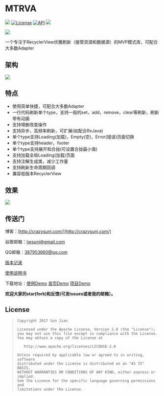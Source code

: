 # MTRVA

[![](https://travis-ci.org/crazysunj/MultiTypeRecyclerViewAdapter.svg?branch=master)](https://travis-ci.org/crazysunj/MultiTypeRecyclerViewAdapter)
[![License](https://img.shields.io/badge/license-Apache%202-brightgreen.svg)](https://www.apache.org/licenses/LICENSE-2.0)
[![API](https://img.shields.io/badge/API-14%2B-brightgreen.svg?style=flat)](https://android-arsenal.com/api?level=14)
[![](https://img.shields.io/github/release/crazysunj/MultiTypeRecyclerViewAdapter.svg) ](https://github.com/crazysunj/MultiTypeRecyclerViewAdapter/releases)

![](https://github.com/crazysunj/crazysunj.github.io/blob/master/img/mtrva_logo.png)

一个专注于RecyclerView优雅刷新（接管资源和数据源）的MVP模式库，可配合大多数Adapter

## 架构

![](https://github.com/crazysunj/crazysunj.github.io/blob/master/img/mtrva_architecture.png)

## 特点

* 使用简单快捷，可配合大多数Adapter
* 一行代码刷新单个type，支持一般的set，add，remove，clear等刷新，刷新带有动画
* 支持增删改查操作
* 支持异步，高频率刷新，可扩展(如配合RxJava)
* 单个type支持Loading(加载)，Empty(空)，Error(错误)页面切换
* 单个type支持header，footer
* 单个type支持展开和合拢(可设置合拢最小值)
* 支持加载全局Loading(加载)页面
* 支持注解生成类，减少工作量
* 支持刷新生命周期回调
* 兼容低版本RecyclerView

## 效果

![](https://github.com/crazysunj/crazysunj.github.io/blob/master/img/adapterHelper10.gif)

## 传送门

博客：[http://crazysunj.com/](http://crazysunj.com/)

谷歌邮箱：twsunj@gmail.com

QQ邮箱：387953660@qq.com

[版本记录](https://github.com/crazysunj/MultiTypeRecyclerViewAdapter/releases)

[使用说明书](http://crazysunj.com/2017/08/14/MTRVA%E4%BD%BF%E7%94%A8%E8%AF%B4%E6%98%8E%E4%B9%A6/)

下载地址：[使用Demo](https://www.pgyer.com/LAZn) [首页Demo](https://www.pgyer.com/sOVg) [项目Demo](https://www.pgyer.com/EbHS)

**欢迎大家的star(fork)和反馈(可发issues或者我的邮箱）。**

## License

> ```
> Copyright 2017 Sun Jian
>
> Licensed under the Apache License, Version 2.0 (the "License");
> you may not use this file except in compliance with the License.
> You may obtain a copy of the License at
>
>    http://www.apache.org/licenses/LICENSE-2.0
>
> Unless required by applicable law or agreed to in writing, software
> distributed under the License is distributed on an "AS IS" BASIS,
> WITHOUT WARRANTIES OR CONDITIONS OF ANY KIND, either express or implied.
> See the License for the specific language governing permissions and
> limitations under the License.
> ```




